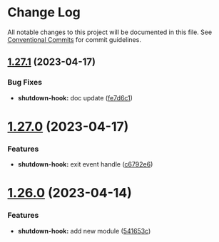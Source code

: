 # Change Log

All notable changes to this project will be documented in this file.
See [Conventional Commits](https://conventionalcommits.org) for commit guidelines.

## [1.27.1](https://github.com/biorate/core/compare/v1.27.0...v1.27.1) (2023-04-17)


### Bug Fixes

* **shutdown-hook:** doc update ([fe7d6c1](https://github.com/biorate/core/commit/fe7d6c129762f76e7eb75a97f709869ad0771e0a))





# [1.27.0](https://github.com/biorate/core/compare/v1.26.0...v1.27.0) (2023-04-17)


### Features

* **shutdown-hook:** exit event handle ([c6792e6](https://github.com/biorate/core/commit/c6792e660ee0263f9484f77716daa9bac93f4810))





# [1.26.0](https://github.com/biorate/core/compare/v1.25.5...v1.26.0) (2023-04-14)


### Features

* **shutdown-hook:** add new module ([541653c](https://github.com/biorate/core/commit/541653cba1df6f65d6dd763aeef8053055bfedc2))
